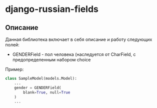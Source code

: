 # django-russian-fields

## Описание
Данная библиотека включает в себя описание и работу следующих полей:

* GENDERField - пол человека (наследуется от CharField, с предопределенным набором choice

Пример:
```python
class SampleModel(models.Model):
    ...
    gender = GENDERField(
        blank=True, null=True
    )
    ...
```